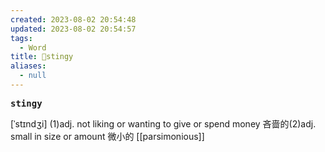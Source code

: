 ```yaml
---
created: 2023-08-02 20:54:48
updated: 2023-08-02 20:54:57
tags:
  - Word
title: 📖stingy
aliases:
  - null
---
```


<pre><strong>stingy</strong></pre>
[ˈstɪndʒi]
(1)adj. not liking or wanting to give or spend money 吝啬的(2)adj. small in size or amount 微⼩的
[[parsimonious]]
